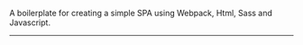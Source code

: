A boilerplate for creating a simple SPA using Webpack, Html, Sass and Javascript.

---

[logo]: https://imgur.com/a/dEbWNXt